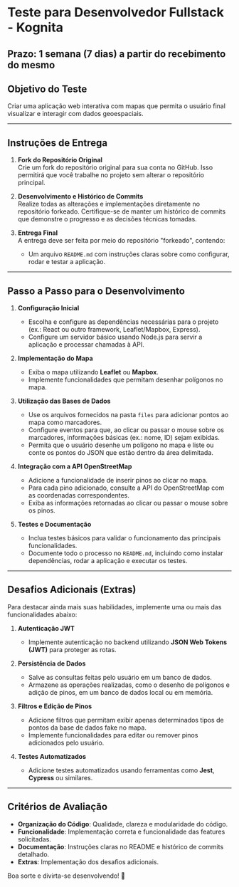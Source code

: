 # Teste para Desenvolvedor Fullstack - Kognita

## Prazo: 1 semana (7 dias) a partir do recebimento do mesmo


## Objetivo do Teste

Criar uma aplicação web interativa com mapas que permita o usuário final visualizar e interagir com dados geoespaciais.

---

## Instruções de Entrega

1. **Fork do Repositório Original**  
   Crie um fork do repositório original para sua conta no GitHub. Isso permitirá que você trabalhe no projeto sem alterar o repositório principal.

2. **Desenvolvimento e Histórico de Commits**  
   Realize todas as alterações e implementações diretamente no repositório forkeado. Certifique-se de manter um histórico de commits que demonstre o progresso e as decisões técnicas tomadas.

3. **Entrega Final**  
   A entrega deve ser feita por meio do repositório "forkeado", contendo:  
   - Um arquivo `README.md` com instruções claras sobre como configurar, rodar e testar a aplicação.

---

## Passo a Passo para o Desenvolvimento

1. **Configuração Inicial**  
   - Escolha e configure as dependências necessárias para o projeto (ex.: React ou outro framework, Leaflet/Mapbox, Express).  
   - Configure um servidor básico usando Node.js para servir a aplicação e processar chamadas à API.

2. **Implementação do Mapa**  
   - Exiba o mapa utilizando **Leaflet** ou **Mapbox**.  
   - Implemente funcionalidades que permitam desenhar polígonos no mapa.

3. **Utilização das Bases de Dados**  
   - Use os arquivos fornecidos na pasta `files` para adicionar pontos ao mapa como marcadores.  
   - Configure eventos para que, ao clicar ou passar o mouse sobre os marcadores, informações básicas (ex.: nome, ID) sejam exibidas.  
   - Permita que o usuário desenhe um polígono no mapa e liste ou conte os pontos do JSON que estão dentro da área delimitada.

4. **Integração com a API OpenStreetMap**  
   - Adicione a funcionalidade de inserir pinos ao clicar no mapa.  
   - Para cada pino adicionado, consulte a API do OpenStreetMap com as coordenadas correspondentes.  
   - Exiba as informações retornadas ao clicar ou passar o mouse sobre os pinos.

5. **Testes e Documentação**  
   - Inclua testes básicos para validar o funcionamento das principais funcionalidades.  
   - Documente todo o processo no `README.md`, incluindo como instalar dependências, rodar a aplicação e executar os testes.

---

## Desafios Adicionais (Extras)

Para destacar ainda mais suas habilidades, implemente uma ou mais das funcionalidades abaixo:

1. **Autenticação JWT**  
   - Implemente autenticação no backend utilizando **JSON Web Tokens (JWT)** para proteger as rotas.

2. **Persistência de Dados**  
   - Salve as consultas feitas pelo usuário em um banco de dados.  
   - Armazene as operações realizadas, como o desenho de polígonos e adição de pinos, em um banco de dados local ou em memória.

3. **Filtros e Edição de Pinos**  
   - Adicione filtros que permitam exibir apenas determinados tipos de pontos da base de dados fake no mapa.  
   - Implemente funcionalidades para editar ou remover pinos adicionados pelo usuário.

4. **Testes Automatizados**  
   - Adicione testes automatizados usando ferramentas como **Jest**, **Cypress** ou similares.

---

## Critérios de Avaliação

- **Organização do Código**: Qualidade, clareza e modularidade do código.  
- **Funcionalidade**: Implementação correta e funcionalidade das features solicitadas.  
- **Documentação**: Instruções claras no README e histórico de commits detalhado.  
- **Extras**: Implementação dos desafios adicionais.  

Boa sorte e divirta-se desenvolvendo! 🚀
